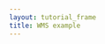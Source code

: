 ```yaml
---
layout: tutorial_frame
title: WMS example
---
```

<script type='text/javascript'>

	const map = L.map('map', {
		center: [0, 0],
		zoom: 1,
		crs: L.CRS.EPSG4326
	});

	const wmsLayer = L.tileLayer.wms('http://ows.mundialis.de/services/service?', {
		layers: 'TOPO-OSM-WMS'
	}).addTo(map);


</script>
